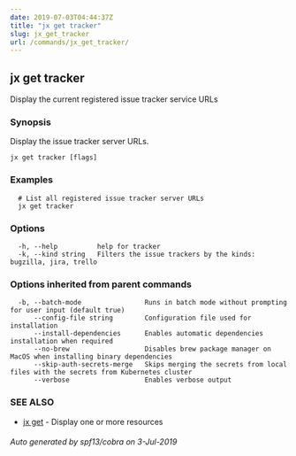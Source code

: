 ```yaml
---
date: 2019-07-03T04:44:37Z
title: "jx get tracker"
slug: jx_get_tracker
url: /commands/jx_get_tracker/
---
```

## jx get tracker

Display the current registered issue tracker service URLs

### Synopsis

Display the issue tracker server URLs.

```
jx get tracker [flags]
```

### Examples

```
  # List all registered issue tracker server URLs
  jx get tracker
```

### Options

```
  -h, --help          help for tracker
  -k, --kind string   Filters the issue trackers by the kinds: bugzilla, jira, trello
```

### Options inherited from parent commands

```
  -b, --batch-mode                Runs in batch mode without prompting for user input (default true)
      --config-file string        Configuration file used for installation
      --install-dependencies      Enables automatic dependencies installation when required
      --no-brew                   Disables brew package manager on MacOS when installing binary dependencies
      --skip-auth-secrets-merge   Skips merging the secrets from local files with the secrets from Kubernetes cluster
      --verbose                   Enables verbose output
```

### SEE ALSO

* [jx get](/commands/jx_get/)	 - Display one or more resources

###### Auto generated by spf13/cobra on 3-Jul-2019
